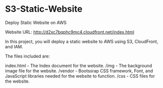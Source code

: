 # S3-Static-Website

Deploy Static Website on AWS

Website URL: http://d2xc7bqphc9mc4.cloudfront.net/index.html

In this project, you will deploy a static website to AWS using S3, CloudFront, and IAM.

The files included are:

index.html - The Index document for the website.
/img - The background image file for the website.
/vendor - Bootssrap CSS framework, Font, and JavaScript libraries needed for the website to function.
/css - CSS files for the website.
